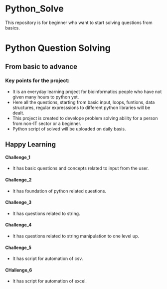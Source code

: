 # Python_Solve
This repository is for beginner who want to start solving questions from basics.
# Python Question Solving
## From basic to advance
### Key points for the project:

* It is an everyday learning project for bioinformatics people who have not given many hours to python yet. 
* Here all the questions, starting from basic input, loops, funtions, data structures, regular expresssions to different python libraries will be dealt.
* This project is created to develope problem solving ability for a person from non-IT sector or a beginner.
* Python script of solved will be uploaded on daily basis. 

## Happy Learning

#### Challenge_1
* It has basic questions and concepts related to input from the user.

#### Challenge_2
* It has foundation of python related questions.

#### Challenge_3 
* It has questions related to string.

#### Challenge_4
* It has questions related to string manipulation to one level up.

#### Challenge_5
* It has script for automation of csv.

#### CHallenge_6
* It has script for automation of excel.
